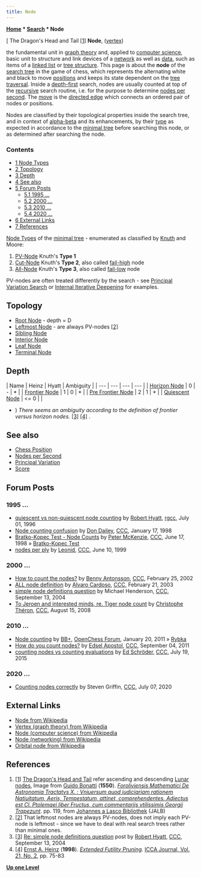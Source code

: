 ```yaml
---
title: Node
---
```

**[Home](Home "Home") \* [Search](Search "Search") \* Node**



[ The Dragon's Head and Tail <a id="cite-note-1" href="#cite-ref-1">[1]</a>
**Node**, ([vertex](https://en.wikipedia.org/wiki/Vertex_%28graph_theory%29))  

the fundamental unit in [graph theory](https://en.wikipedia.org/wiki/Graph_theory) and, applied to [computer science](https://en.wikipedia.org/wiki/Computer_science), basic unit to structure and link devices of a [network](https://en.wikipedia.org/wiki/Computer_network) as well as [data](Data "Data"), such as items of a [linked list](Linked_List "Linked List") or [tree structure](https://en.wikipedia.org/wiki/Tree_%28data_structure%29). This page is about the **node** of the [search tree](Search_Tree "Search Tree") in the game of chess, which represents the alternating white and black to move [positions](Chess_Position "Chess Position") and keeps its state dependent on the [tree traversal](https://en.wikipedia.org/wiki/Tree_traversal). Inside a [depth-first](Depth-First "Depth-First") search, nodes are usually counted at top of the [recursive](Recursion "Recursion") search routine, i.e. for the purpose to determine [nodes per second](Nodes_per_Second "Nodes per Second"). The [move](Moves "Moves") is the [directed edge](https://en.wikipedia.org/wiki/Directed_graph) which connects an ordered pair of nodes or positions.


Nodes are classified by their topological properties inside the search tree, and in context of [alpha-beta](Alpha-Beta "Alpha-Beta") and its enhancements, by their [type](Node_Types "Node Types") as expected in accordance to the [minimal tree](Search_Tree#MinimalGameTree "Search Tree") before searching this node, or as determined after searching the node. 



### Contents


* [1 Node Types](#node-types)
* [2 Topology](#topology)
* [3 Depth](#depth)
* [4 See also](#see-also)
* [5 Forum Posts](#forum-posts)
	+ [5.1 1995 ...](#1995-...)
	+ [5.2 2000 ...](#2000-...)
	+ [5.3 2010 ...](#2010-...)
	+ [5.4 2020 ...](#2020-...)
* [6 External Links](#external-links)
* [7 References](#references)






[Node Types](Node_Types "Node Types") of the [minimal tree](Search_Tree#MinimalGameTree "Search Tree") - enumerated as classified by [Knuth](Donald_Knuth "Donald Knuth") and Moore:



1. [PV-Node](Node_Types#PV "Node Types") Knuth's **Type 1**
2. [Cut-Node](Node_Types#CUT "Node Types") Knuth's **Type 2**, also called [fail-high](Fail-High "Fail-High") node
3. [All-Node](Node_Types#ALL "Node Types") Knuth's **Type 3**, also called [fail-low](Fail-Low "Fail-Low") node


PV-nodes are often treated differently by the search - see [Principal Variation Search](Principal_Variation_Search "Principal Variation Search") or [Internal Iterative Deepening](Internal_Iterative_Deepening "Internal Iterative Deepening") for examples.



## Topology


* [Root Node](Root "Root") - depth = D
* [Leftmost Node](Leftmost_Node "Leftmost Node") - are always PV-nodes <a id="cite-note-2" href="#cite-ref-2">[2]</a>
* [Sibling Node](Sibling_Node "Sibling Node")
* [Interior Node](Interior_Node "Interior Node")
* [Leaf Node](Leaf_Node "Leaf Node")
* [Terminal Node](Terminal_Node "Terminal Node")


## Depth




|  Name
 |  Heinz
 |  Hyatt
 |  Ambiguity
 |
| --- | --- | --- | --- |
| [Horizon Node](Horizon_Node "Horizon Node") |  0
 |  -
 |  \*
 |
| [Frontier Node](Frontier_Nodes "Frontier Nodes") |  1
 |  0
 |  \*
 |
| [Pre Frontier Node](Pre_Frontier_Node "Pre Frontier Node") |  2
 |  1
 |  \*
 |
| [Quiescent Node](Quiescent_Node "Quiescent Node") |  <= 0
 |  |


* ) *There seems an ambiguity according to the definition of frontier versus horizon nodes.* <a id="cite-note-3" href="#cite-ref-3">[3]</a> <a id="cite-note-4" href="#cite-ref-4">[4]</a> .


## See also


* [Chess Position](Chess_Position "Chess Position")
* [Nodes per Second](Nodes_per_Second "Nodes per Second")
* [Principal Variation](Principal_Variation "Principal Variation")
* [Score](Score "Score")


## Forum Posts


### 1995 ...


* [quiescent vs non-quiescent node counting](http://groups.google.com/group/rec.games.chess.computer/browse_frm/thread/926eaf0869b6f176#) by [Robert Hyatt](Robert_Hyatt "Robert Hyatt"), [rgcc](Computer_Chess_Forums "Computer Chess Forums"), July 01, 1996
* [Node counting confusion](https://www.stmintz.com/ccc/index.php?id=14239) by [Don Dailey](Don_Dailey "Don Dailey"), [CCC](CCC "CCC"), January 17, 1998
* [Bratko-Kopec Test - Node Counts](https://www.stmintz.com/ccc/index.php?id=20796) by [Peter McKenzie](Peter_McKenzie "Peter McKenzie"), [CCC](CCC "CCC"), June 17, 1998 » [Bratko-Kopec Test](Bratko-Kopec_Test "Bratko-Kopec Test")
* [nodes per ply](https://www.stmintz.com/ccc/index.php?id=55179) by [Leonid](Leonid_Liberman "Leonid Liberman"), [CCC](CCC "CCC"), June 10, 1999


### 2000 ...


* [How to count the nodes?](https://www.stmintz.com/ccc/index.php?id=215421) by [Benny Antonsson](Benny_Antonsson "Benny Antonsson"), [CCC](CCC "CCC"), February 25, 2002
* [ALL node definition](https://www.stmintz.com/ccc/index.php?id=285939)  by [Alvaro Cardoso](Alvaro_Cardoso "Alvaro Cardoso"), [CCC](CCC "CCC"), February 21, 2003
* [simple node definitions question](https://www.stmintz.com/ccc/index.php?id=387460) by Michael Henderson, [CCC](CCC "CCC"), September 13, 2004
* [To Jeroen and interested minds, re. Tiger node count](http://www.talkchess.com/forum/viewtopic.php?t=23037) by [Christophe Théron](Christophe_Th%C3%A9ron "Christophe Théron"), [CCC](CCC "CCC"), August 15, 2008


### 2010 ...


* [Node counting](http://www.open-chess.org/viewtopic.php?f=5&t=1004) by [BB+](Mark_Watkins "Mark Watkins"), [OpenChess Forum](Computer_Chess_Forums "Computer Chess Forums"), January 20, 2011 » [Rybka](Rybka "Rybka")
* [How do you count nodes?](http://www.talkchess.com/forum/viewtopic.php?t=40269) by [Edsel Apostol](Edsel_Apostol "Edsel Apostol"), [CCC](CCC "CCC"), September 04, 2011
* [counting nodes vs counting evaluations](http://www.talkchess.com/forum/viewtopic.php?t=57033) by [Ed Schröder](Ed_Schroder "Ed Schroder"), [CCC](CCC "CCC"), July 19, 2015


### 2020 ...


* [Counting nodes correctly](http://www.talkchess.com/forum3/viewtopic.php?f=7&t=74399) by Steven Griffin, [CCC](CCC "CCC"), July 07, 2020


## External Links


* [Node from Wikipedia](https://en.wikipedia.org/wiki/Node)
* [Vertex (graph theory) from Wikipedia](https://en.wikipedia.org/wiki/Vertex_%28graph_theory%29)
* [Node (computer science) from Wikipedia](https://en.wikipedia.org/wiki/Node_%28computer_science%29)
* [Node (networking) from Wikipedia](https://en.wikipedia.org/wiki/Node_%28networking%29)
* [Orbital node from Wikipedia](https://en.wikipedia.org/wiki/Orbital_node)


## References


1. <a id="cite-ref-1" href="#cite-note-1">[1]</a> [The Dragon's Head and Tail](https://commons.wikimedia.org/wiki/File:Bonatti-caput_et_cauda_draconis.PNG) refer ascending and descending [Lunar nodes](https://en.wikipedia.org/wiki/Lunar_node), Image from [Guido Bonatti](https://en.wikipedia.org/wiki/Guido_Bonatti) (**1550**). *[Foroliviensis Mathematici De Astronomia Tractatvs X. : Vniuersum quod iudiciariam rationem Natiuitatum, Aeris, Tempestatum, attinet, comprehendentes. Adiectus est Cl. Ptolemaei liber Fructus, cum commentarijs vtilissimis Georgij Trapezunt](http://hardenberg.jalb.de/display_page.php?elementId=5363)*. pp. 119, from [Johannes a Lasco Bibliothek](https://de.wikipedia.org/wiki/Johannes_a_Lasco_Bibliothek) (JALB)
2. <a id="cite-ref-2" href="#cite-note-2">[2]</a> That leftmost nodes are always PV-nodes, does not imply each PV-node is leftmost - since we have to deal with real search trees rather than minimal ones.
3. <a id="cite-ref-3" href="#cite-note-3">[3]</a> [Re: simple node definitions question](https://www.stmintz.com/ccc/index.php?id=387518) post by [Robert Hyatt](Robert_Hyatt "Robert Hyatt"), [CCC](CCC "CCC"), September 13, 2004
4. <a id="cite-ref-4" href="#cite-note-4">[4]</a> [Ernst A. Heinz](Ernst_A._Heinz "Ernst A. Heinz") (**1998**). *[Extended Futility Pruning](http://people.csail.mit.edu/heinz/dt/node18.html).* [ICCA Journal, Vol. 21, No. 2](ICGA_Journal#21_2 "ICGA Journal"), pp. 75-83

**[Up one Level](Search "Search")**







 
